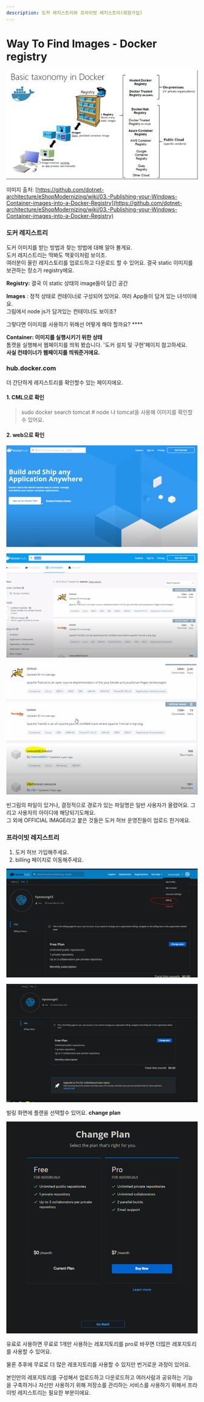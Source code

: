 ```yaml
---
description: 도커 레지스트리와 프라이빗 레지스트리(회원가입)
---
```


# Way To Find Images - Docker registry

![&#xB3C4;&#xCEE4; taxonomy\(&#xBD84;&#xB958;&#xCCB4;&#xACC4;\) ](../../.gitbook/assets/image%20%28109%29.png)

 이미지 출처: [https://github.com/dotnet-architecture/eShopModernizing/wiki/03.-Publishing-your-Windows-Container-images-into-a-Docker-Registry](https://github.com/dotnet-architecture/eShopModernizing/wiki/03.-Publishing-your-Windows-Container-images-into-a-Docker-Registry)



###  도커 레지스트리

 도커 이미지를 받는 방법과 찾는 방법에 대해 알아 볼게요.   
도커 레지스트리는 딱봐도 책꽃이처럼 보이조.   
여러분이 올린 레지스토리를 업로드하고 다운로드 할 수 있어요. 결국 static 이미지를 보관하는 장소가 registry에요. 

**Registry:**  결국 이 static 상태의 image들이 담긴 공간 

**Images** : 정적 상태로 컨테이너로 구성되어 있어요. 여러 App들이 담겨 있는 녀석이에요.   
그림에서 node js가 담겨있는 컨테이너도 보이조? 

그렇다면 이미지를 사용하기 위해선 어떻게 해야 할까요?  ****

**Container: 이미지를 실행시키기 위한 상태**   
 톰캣을 실행해서 웹페이지를 띄워 봤습니다. '도커 설치 및 구현'페이지 참고하세요.   
**사실 컨테이너가 웹페이지를 띄워준거에요.**  
  


### hub.docker.com 

더 간단하게 레지스트리를 확인할수 있는 페이지에요. 

####  1. CML으로 확인

> sudo docker search tomcat \# node 나 tomcat을 사용해 이미지를 확인할 수 있어요.

#### 2. web으로 확인 

>

![&#xB3C4;&#xCEE4;&#xD5C8;&#xBE0C;](../../.gitbook/assets/image%20%2841%29.png)

![&#xCC3E;&#xAE38; &#xC6D0;&#xD558;&#xB294; &#xC774;&#xBBF8;&#xC9C0; &#xAC80;&#xC0C9;](../../.gitbook/assets/image%20%2837%29.png)



![&#xC77C;&#xBC18; &#xC0AC;&#xC6A9;&#xC790;&#xAC00; &#xC62C;&#xB9B0; &#xC774;&#xBBF8;&#xC9C0; ](../../.gitbook/assets/image%20%28119%29.png)

 빈그림의 파일이 있거나, 결정적으로 경로가 있는 파일명은 일반 사용자가 올렸어요.  그리고 사용자의 아이디에 해당되기도해요.   
그 외에 OFFICIAL IMAGE라고 붙은 것들은 도커 허브 운영진들이 업로드 한거에요. 



### **프라이빗 레지스트리**

1.  도커 허브 가입해주세요. 
2. billing 페이지로 이동해주세요. 

![billing &#xD398;&#xC774;&#xC9C0; &#xC774;&#xB3D9;](../../.gitbook/assets/image%20%2866%29.png)

![billing &#xD654;&#xBA74; ](../../.gitbook/assets/image%20%289%29.png)

빌링 화면에  플랜을 선택할수 있어요.  **change plan**   
  


![](../../.gitbook/assets/image%20%28123%29.png)

 유료로 사용하면 무료로 1개만 사용하는 레포지토리를 pro로 바꾸면 더많은 레포지토리를 사용할 수 있어요.

물론 추후에 무료로 더 많은 레포지토리를 사용할 수 있지만 번거로운 과정이 있어요. 

본인만의 레포지토리를 구성해서 업로드하고 다운로드하고 여러사람과 공유하는 기능을 구축하거나 자신만 사용하기 위해 저장소를 관리하는 서비스를 사용하기 위해서 프라이빗 레지스트리는 필요한 부분이에요. 

 

